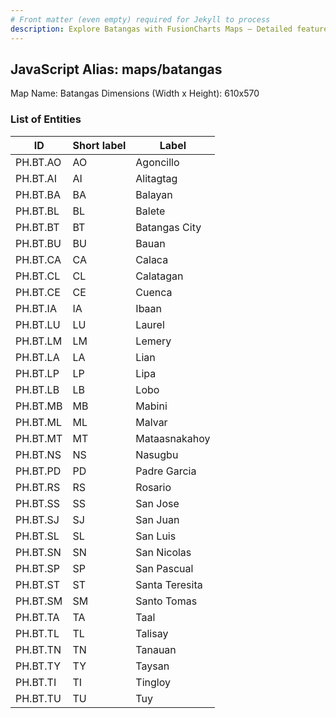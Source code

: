 ```yaml
---
# Front matter (even empty) required for Jekyll to process
description: Explore Batangas with FusionCharts Maps – Detailed features for seamless integration. Try now & enhance your data visualization today! 
---
```


## JavaScript Alias: maps/batangas

Map Name: Batangas
Dimensions (Width x Height): 610x570





### List of Entities

ID | Short label | Label
---|---|---|
PH.BT.AO | AO | Agoncillo
PH.BT.AI | AI | Alitagtag
PH.BT.BA | BA | Balayan
PH.BT.BL | BL | Balete
PH.BT.BT | BT | Batangas City
PH.BT.BU | BU | Bauan
PH.BT.CA | CA | Calaca
PH.BT.CL | CL | Calatagan
PH.BT.CE | CE | Cuenca
PH.BT.IA | IA | Ibaan
PH.BT.LU | LU | Laurel
PH.BT.LM | LM | Lemery
PH.BT.LA | LA | Lian
PH.BT.LP | LP | Lipa
PH.BT.LB | LB | Lobo
PH.BT.MB | MB | Mabini
PH.BT.ML | ML | Malvar
PH.BT.MT | MT | Mataasnakahoy
PH.BT.NS | NS | Nasugbu
PH.BT.PD | PD | Padre Garcia
PH.BT.RS | RS | Rosario
PH.BT.SS | SS | San Jose
PH.BT.SJ | SJ | San Juan
PH.BT.SL | SL | San Luis
PH.BT.SN | SN | San Nicolas
PH.BT.SP | SP | San Pascual
PH.BT.ST | ST | Santa Teresita
PH.BT.SM | SM | Santo Tomas
PH.BT.TA | TA | Taal
PH.BT.TL | TL | Talisay
PH.BT.TN | TN | Tanauan
PH.BT.TY | TY | Taysan
PH.BT.TI | TI | Tingloy
PH.BT.TU | TU | Tuy